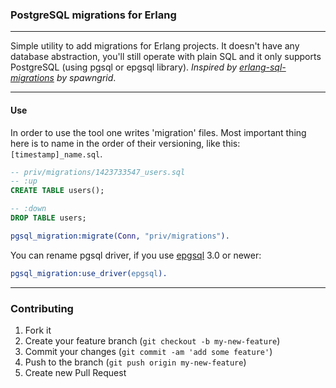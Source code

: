 ### PostgreSQL migrations for Erlang

---

Simple utility to add migrations for Erlang projects. It doesn't have any database abstraction, you'll still operate with plain SQL and it only supports PostgreSQL (using pgsql or epgsql library). _Inspired by [erlang-sql-migrations](https://github.com/spawngrid/erlang-sql-migrations) by spawngrid_.

---

#### Use

In order to use the tool one writes 'migration' files. Most important thing here is to name in the order of their versioning, like this: `[timestamp]_name.sql`.

```sql
-- priv/migrations/1423733547_users.sql
-- :up
CREATE TABLE users();

-- :down
DROP TABLE users;
```

```erlang
pgsql_migration:migrate(Conn, "priv/migrations").
```

You can rename pgsql driver, if you use [epgsql](https://github.com/epgsql/epgsql) 3.0 or newer:

```erlang
pgsql_migration:use_driver(epgsql).
```

---

### Contributing

1. Fork it
2. Create your feature branch (`git checkout -b my-new-feature`)
3. Commit your changes (`git commit -am 'add some feature'`)
4. Push to the branch (`git push origin my-new-feature`)
5. Create new Pull Request
